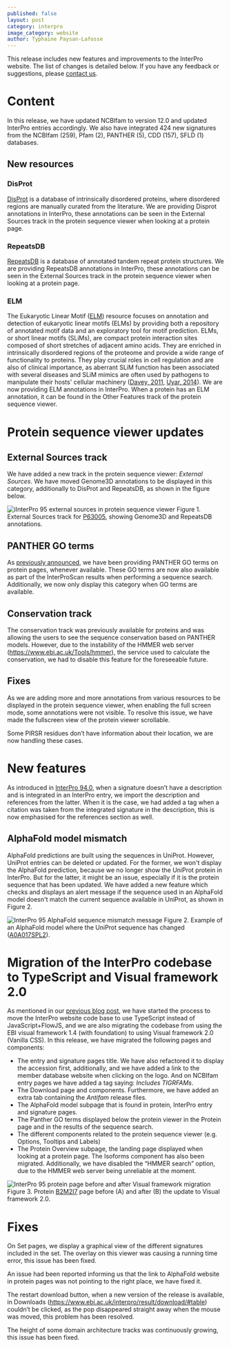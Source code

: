 ```yaml
---
published: false
layout: post
category: interpro
image_category: website
author: Typhaine Paysan-Lafosse
---
```

This release includes new features and improvements to the InterPro website. The list of changes is detailed below. If you have any feedback or suggestions, please [contact us](https://www.ebi.ac.uk/support/interpro).

# Content
In this release, we have updated NCBIfam to version 12.0 and updated InterPro entries accordingly.
We also have integrated 424 new signatures from the NCBIfam (259), Pfam (2), PANTHER (5), CDD (157), SFLD (1) databases.

## New resources
### DisProt
[DisProt](https://www.disprot.org/) is a database of intrinsically disordered proteins, where disordered regions are manually curated from the literature.
We are providing Disprot annotations in InterPro, these annotations can be seen in the External Sources track in the protein sequence viewer when looking at a protein page.

### RepeatsDB
[RepeatsDB](https://repeatsdb.bio.unipd.it/) is a database of annotated tandem repeat protein structures. We are providing RepeatsDB annotations in InterPro, these annotations can be seen in the External Sources track in the protein sequence viewer when looking at a protein page.

### ELM
The Eukaryotic Linear Motif ([ELM](http://elm.eu.org/)) resource focuses on annotation and detection of eukaryotic linear motifs (ELMs) by providing both a repository of annotated motif data and an exploratory tool for motif prediction. ELMs, or short linear motifs (SLiMs), are compact protein interaction sites composed of short stretches of adjacent amino acids. They are enriched in intrinsically disordered regions of the proteome and provide a wide range of functionality to proteins. They play crucial roles in cell regulation and are also of clinical importance, as aberrant SLiM function has been associated with several diseases and SLiM mimics are often used by pathogens to manipulate their hosts' cellular machinery ([Davey, 2011](http://www.ncbi.nlm.nih.gov/pubmed/21146412), [Uyar, 2014](http://www.ncbi.nlm.nih.gov/pubmed/25057855)).
We are now providing ELM annotations in InterPro. When a protein has an ELM annotation, it can be found in the Other Features track of the protein sequence viewer.

# Protein sequence viewer updates
## External Sources track
We have added a new track in the protein sequence viewer: _External Sources_. We have moved Genome3D annotations to be displayed in this category, additionally to DisProt and RepeatsDB, as shown in the figure below.

![iInterPro 95 external sources in protein sequence viewer]({{site.baseurl}}/assets/media/images/posts/interpro_95_external_sources.png)
Figure 1. External Sources track for [P63005](https://www.ebi.ac.uk/interpro/protein/UniProt/P63005/), showing Genome3D and RepeatsDB annotations.

## PANTHER GO terms
As [previously announced](https://proteinswebteam.github.io/interpro-blog/2022/12/19/InterPro-92.0-new-features-and-updates/), we have been providing PANTHER GO terms on protein pages, whenever available. These GO terms are now also available as part of the InterProScan results when performing a sequence search. Additionally, we now only display this category when GO terms are available.

## Conservation track
The conservation track was previously available for proteins and was allowing the users to see the sequence conservation based on PANTHER models. However, due to the instability of the HMMER web server (https://www.ebi.ac.uk/Tools/hmmer), the service used to calculate the conservation, we had to disable this feature for the foreseeable future.

## Fixes
As we are adding more and more annotations from various resources to be displayed in the protein sequence viewer, when enabling the full screen mode, some annotations were not visible. To resolve this issue, we have made the fullscreen view of the protein viewer scrollable.

Some PIRSR residues don’t have information about their location, we are now handling these cases.

# New features
As introduced in [InterPro 94.0](https://proteinswebteam.github.io/interpro-blog/2023/05/16/InterPro-94.0-new-features-and-updates/), when a signature doesn’t have a description and is integrated in an InterPro entry, we import the description and references from the latter. When it is the case, we had added a tag when a citation was taken from the integrated signature in the description, this is now emphasised for the references section as well.

## AlphaFold model mismatch
AlphaFold predictions are built using the sequences in UniProt. However, UniProt entries can be deleted or updated. For the former, we won't display the AlphaFold prediction, because we no longer show the UniProt protein in InterPro. But for the latter, it might be an issue, especially if it is the protein sequence that has been updated. We have added a new feature which checks and displays an alert message if the sequence used in an AlphaFold model doesn't match the current sequence available in UniProt, as shown in Figure 2.

![InterPro 95 AlphaFold sequence mismatch message]({{site.baseurl}}/assets/media/images/posts/interpro_95_af_seq_mismatch.png)
Figure 2. Example of an AlphaFold model where the UniProt sequence has changed ([A0A017SPL2](https://www.ebi.ac.uk/interpro/protein/UniProt/A0A017SPL2/alphafold/)).

# Migration of the InterPro codebase to TypeScript and Visual framework 2.0
As mentioned in our [previous blog post](https://proteinswebteam.github.io/interpro-blog/2023/05/16/InterPro-94.0-new-features-and-updates/), we have started the process to move the InterPro website code base to use TypeScript instead of JavaScript+FlowJS, and we are also migrating the codebase from using the EBI visual framework 1.4 (with foundation) to using Visual framework 2.0 (Vanilla CSS). 
In this release, we have migrated the following pages and components:
- The entry and signature pages title. We have also refactored it to display the accession first, additionally, and we have added a link to the member database website when clicking on the logo. And on NCBIfam entry pages we have added a tag saying: _Includes TIGRFAMs_.
- The Download page and components. Furthermore, we have added an extra tab containing the _Antifam_ release files.
- The AlphaFold model subpage that is found in protein, InterPro entry and signature pages.
- The Panther GO terms displayed below the protein viewer in the Protein page and in the results of the sequence search.
- The different components related to the protein sequence viewer (e.g. Options, Tooltips and Labels)
- The Protein Overview subpage, the landing page displayed when looking at a protein page. The Isoforms component has also been migrated. Additionally, we have disabled the “HMMER search” option, due to the HMMER web server being unreliable at the moment.

![InterPro 95 protein page before and after Visual framework migration]({{site.baseurl}}/assets/media/images/posts/interpro_95_vf_protein_page.png)
Figure 3. Protein [B2M2I7](https://www.ebi.ac.uk/interpro/protein/UniProt/B2M2I7/) page before (A) and after (B) the update to Visual framework 2.0.

# Fixes
On Set pages, we display a graphical view of the different signatures included in the set. The overlay on this viewer was causing a running time error, this issue has been fixed.

An issue had been reported informing us that the link to AlphaFold website in protein pages was not pointing to the right place, we have fixed it. 

The restart download button, when a new version of the release is available, in Downloads (https://www.ebi.ac.uk/interpro/result/download/#table) couldn’t be clicked, as the pop disappeared straight away when the mouse was moved, this problem has been resolved.

The height of some domain architecture tracks was continuously growing, this issue has been fixed.
